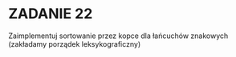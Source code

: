 # ZADANIE 22
Zaimplementuj sortowanie przez kopce dla łańcuchów znakowych (zakładamy porządek leksykograficzny)